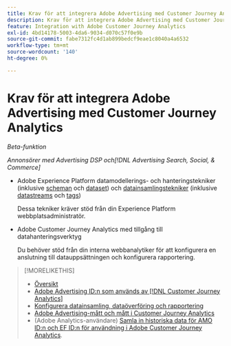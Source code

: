 ```yaml
---
title: Krav för att integrera Adobe Advertising med Customer Journey Analytics
description: Krav för att integrera Adobe Advertising med Customer Journey Analytics
feature: Integration with Adobe Customer Journey Analytics
exl-id: 4bd14178-5003-4da6-9034-d070c57f0e9b
source-git-commit: fabe7312fc4d1ab899bedcf9eae1c8040a4a6532
workflow-type: tm+mt
source-wordcount: '140'
ht-degree: 0%

---
```


# Krav för att integrera Adobe Advertising med Customer Journey Analytics

*Beta-funktion*

*Annonsörer med Advertising DSP och[!DNL Advertising Search, Social, & Commerce]*

* Adobe Experience Platform datamodellerings- och hanteringstekniker (inklusive [scheman](https://experienceleague.adobe.com/sv/docs/experience-platform/xdm/home) och [dataset](https://experienceleague.adobe.com/sv/docs/experience-platform/catalog/datasets/overview)) och [datainsamlingstekniker](https://experienceleague.adobe.com/sv/docs/experience-platform/collection/home) (inklusive [datastreams](https://experienceleague.adobe.com/sv/docs/experience-platform/datastreams/overview) och [tags](https://experienceleague.adobe.com/sv/docs/experience-platform/tags/home))

  Dessa tekniker kräver stöd från din Experience Platform webbplatsadministratör.

* Adobe Customer Journey Analytics med tillgång till datahanteringsverktyg

  Du behöver stöd från din interna webbanalytiker för att konfigurera en anslutning till datauppsättningen och konfigurera rapportering.

>[!MORELIKETHIS]
>
>* [Översikt](overview.md)
>* [Adobe Advertising ID:n som används av [!DNL Customer Journey Analytics]](ids.md)
>* [Konfigurera datainsamling, dataöverföring och rapportering](set-up.md)
>* [Adobe Advertising-mått och mått i Customer Journey Analytics](advertising-data-in-cja.md)
>* (Adobe Analytics-användare) [Samla in historiska data för AMO ID:n och EF ID:n för användning i Adobe Customer Journey Analytics](/help/integrations/analytics/rvars-to-evars.md).
